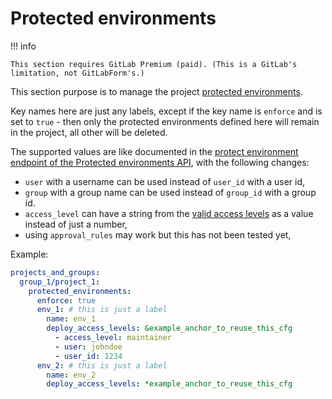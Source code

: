 # Protected environments

!!! info

    This section requires GitLab Premium (paid). (This is a GitLab's limitation, not GitLabForm's.)

This section purpose is to manage the project [protected environments](https://docs.gitlab.com/ee/ci/environments/protected_environments.html#protected-environments).

Key names here are just any labels, except if the key name is `enforce` and is set to `true` - then only the protected environments defined here will remain in the project, all other will be deleted.

The supported values are like documented in the [protect environment endpoint of the Protected environments API](https://docs.gitlab.com/ee/api/protected_environments.html#protect-repository-environments), with the following changes:
* `user` with a username can be used instead of `user_id` with a user id,
* `group` with a group name can be used instead of `group_id` with a group id.
* `access_level` can have a string from the [valid access levels](https://docs.gitlab.com/ee/api/protected_environments.html#valid-access-levels) as a value instead of just a number,
* using `approval_rules` may work but this has not been tested yet, 

Example:

```yaml
projects_and_groups:
  group_1/project_1:
    protected_environments:
      enforce: true
      env_1: # this is just a label
        name: env_1
        deploy_access_levels: &example_anchor_to_reuse_this_cfg
          - access_level: maintainer
          - user: johndoe
          - user_id: 1234
      env_2: # this is just a label
        name: env_2
        deploy_access_levels: *example_anchor_to_reuse_this_cfg
```
